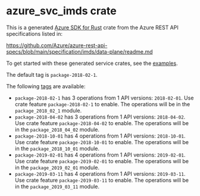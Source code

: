 # azure_svc_imds crate

This is a generated [Azure SDK for Rust](https://github.com/Azure/azure-sdk-for-rust) crate from the Azure REST API specifications listed in:

https://github.com/Azure/azure-rest-api-specs/blob/main/specification/imds/data-plane/readme.md

To get started with these generated service crates, see the [examples](https://github.com/Azure/azure-sdk-for-rust/blob/main/services/README.md#examples).

The default tag is `package-2018-02-1`.

The following [tags](https://github.com/Azure/azure-sdk-for-rust/blob/main/services/tags.md) are available:

- `package-2018-02-1` has 3 operations from 1 API versions: `2018-02-01`. Use crate feature `package-2018-02-1` to enable. The operations will be in the `package_2018_02_1` module.
- `package-2018-04-02` has 3 operations from 1 API versions: `2018-04-02`. Use crate feature `package-2018-04-02` to enable. The operations will be in the `package_2018_04_02` module.
- `package-2018-10-01` has 4 operations from 1 API versions: `2018-10-01`. Use crate feature `package-2018-10-01` to enable. The operations will be in the `package_2018_10_01` module.
- `package-2019-02-01` has 4 operations from 1 API versions: `2019-02-01`. Use crate feature `package-2019-02-01` to enable. The operations will be in the `package_2019_02_01` module.
- `package-2019-03-11` has 4 operations from 1 API versions: `2019-03-11`. Use crate feature `package-2019-03-11` to enable. The operations will be in the `package_2019_03_11` module.